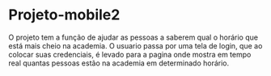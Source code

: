# Projeto-mobile2
O projeto tem a função de ajudar as pessoas a saberem qual o horário que está mais cheio na academia. O usuario passa por uma tela de login, que ao colocar suas credenciais, é levado para a pagina onde mostra em tempo real quantas pessoas estão na academia em determinado horário.
